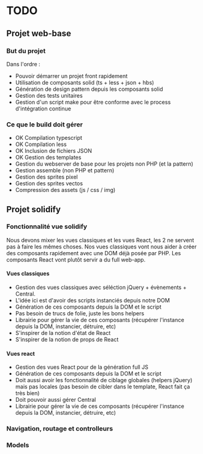 # TODO

## Projet web-base


### But du projet

Dans l'ordre :
- Pouvoir démarrer un projet front rapidement
- Utilisation de composants solid (ts + less + json + hbs)
- Génération de design pattern depuis les composants solid
- Gestion des tests unitaires
- Gestion d'un script make pour être conforme avec le process d'intégration continue

### Ce que le build doit gérer

- OK Compilation typescript
- OK Compilation less
- OK Inclusion de fichiers JSON
- OK Gestion des templates
- Gestion du webserver de base pour les projets non PHP (et la pattern)
- Gestion assemble (non PHP et pattern)
- Gestion des sprites pixel
- Gestion des sprites vectos
- Compression des assets (js / css / img)


## Projet solidify

### Fonctionnalité vue solidify

Nous devons mixer les vues classiques et les vues React, les 2 ne servent pas à faire les mêmes choses.
Nos vues classiques vont nous aider à créer des composants rapidement avec une DOM déjà posée par PHP.
Les composants React vont plutôt servir a du full web-app.

#### Vues classiques
- Gestion des vues classiques avec séléction jQuery + évènements + Central.
- L'idée ici est d'avoir des scripts instanciés depuis notre DOM
- Génération de ces composants depuis la DOM et le script
- Pas besoin de trucs de folie, juste les bons helpers
- Librairie pour gérer la vie de ces composants (récupérer l'instance depuis la DOM, instancier, détruire, etc)
- S'inspirer de la notion d'état de React
- S'inspirer de la notion de props de React

#### Vues react
- Gestion des vues React pour de la génération full JS
- Génération de ces composants depuis la DOM et le script
- Doit aussi avoir les fonctionnalité de ciblage globales (helpers jQuery) mais pas locales (pas besoin de cibler dans le template, React fait ça très bien)
- Doit pouvoir aussi gérer Central
- Librairie pour gérer la vie de ces composants (récupérer l'instance depuis la DOM, instancier, détruire, etc)


### Navigation, routage et controlleurs


### Models